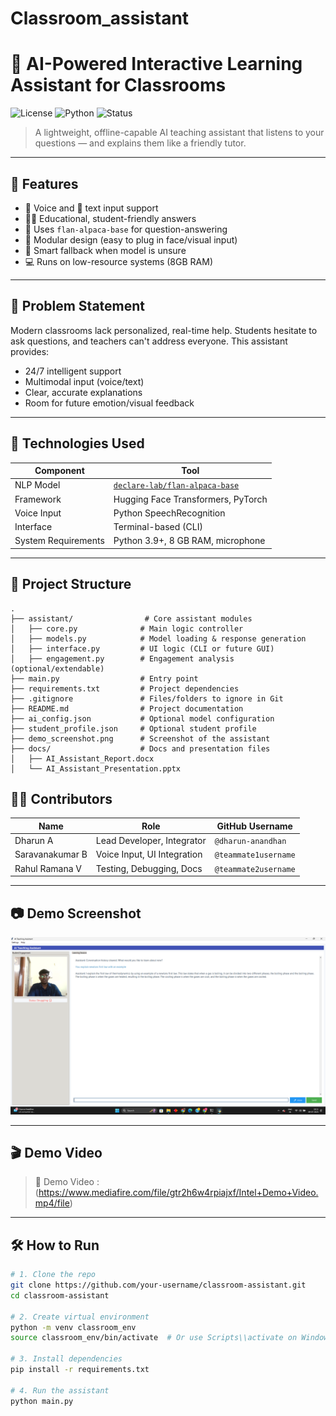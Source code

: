 # Classroom_assistant
# 🧠 AI-Powered Interactive Learning Assistant for Classrooms

![License](https://img.shields.io/badge/license-MIT-blue.svg)
![Python](https://img.shields.io/badge/python-3.9%2B-green)
![Status](https://img.shields.io/badge/status-Active-brightgreen)

> A lightweight, offline-capable AI teaching assistant that listens to your questions — and explains them like a friendly tutor.

---

## 🚀 Features

- 🎤 Voice and 💬 text input support
- 🧑‍🏫 Educational, student-friendly answers
- 🧠 Uses `flan-alpaca-base` for question-answering
- 🧩 Modular design (easy to plug in face/visual input)
- 🛑 Smart fallback when model is unsure
- 💻 Runs on low-resource systems (8GB RAM)

---

## 📌 Problem Statement

Modern classrooms lack personalized, real-time help. Students hesitate to ask questions, and teachers can't address everyone. This assistant provides:
- 24/7 intelligent support
- Multimodal input (voice/text)
- Clear, accurate explanations
- Room for future emotion/visual feedback

---

## 🧰 Technologies Used

| Component | Tool |
|----------|------|
| NLP Model | [`declare-lab/flan-alpaca-base`](https://huggingface.co/declare-lab/flan-alpaca-base) |
| Framework | Hugging Face Transformers, PyTorch |
| Voice Input | Python SpeechRecognition |
| Interface | Terminal-based (CLI) |
| System Requirements | Python 3.9+, 8 GB RAM, microphone |

---

## 📁 Project Structure

```
.
├── assistant/                # Core assistant modules
│   ├── core.py              # Main logic controller
│   ├── models.py            # Model loading & response generation
│   ├── interface.py         # UI logic (CLI or future GUI)
│   ├── engagement.py        # Engagement analysis (optional/extendable)
├── main.py                  # Entry point
├── requirements.txt         # Project dependencies
├── .gitignore               # Files/folders to ignore in Git
├── README.md                # Project documentation
├── ai_config.json           # Optional model configuration
├── student_profile.json     # Optional student profile
├── demo_screenshot.png      # Screenshot of the assistant
├── docs/                    # Docs and presentation files
│   ├── AI_Assistant_Report.docx
│   └── AI_Assistant_Presentation.pptx
```

## 👨‍💻 Contributors

| Name             | Role                         | GitHub Username     |
|------------------|------------------------------|---------------------|
| Dharun A         | Lead Developer, Integrator   | `@dharun-anandhan`  |
| Saravanakumar B  | Voice Input, UI Integration  | `@teammate1username`|
| Rahul Ramana V   | Testing, Debugging, Docs     | `@teammate2username`|

---

## 📷 Demo Screenshot

![Screenshot](demo_screenshot.png)

---

## 🎬 Demo Video

> 🔗 Demo Video : (https://www.mediafire.com/file/gtr2h6w4rpiajxf/Intel+Demo+Video.mp4/file)

---

## 🛠️ How to Run

```bash
# 1. Clone the repo
git clone https://github.com/your-username/classroom-assistant.git
cd classroom-assistant

# 2. Create virtual environment
python -m venv classroom_env
source classroom_env/bin/activate  # Or use Scripts\\activate on Windows

# 3. Install dependencies
pip install -r requirements.txt

# 4. Run the assistant
python main.py

